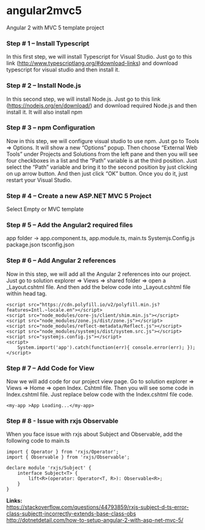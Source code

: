 # angular2mvc5
Angular 2 with MVC 5 template project

### Step # 1 – Install Typescript
In this first step, we will install Typescript for Visual Studio. Just go to this link (http://www.typescriptlang.org/#download-links) and download typescript for visual studio and then install it.

### Step # 2 – Install Node.js
In this second step, we will install Node.js. Just go to this link (https://nodejs.org/en/download/) and download required Node.js and then install it. It will also install npm

### Step # 3 – npm Configuration
Now in this step, we will configure visual studio to use npm. Just go to Tools => Options. It will show a new “Options” popup.
Then choose “External Web Tools” under Projects and Solutions from the left pane and then you will see four checkboxes in a list and the “Path” variable is at the third position. Just select the “Path” variable and bring it to the second position by just clicking on up arrow button. And then just click “OK” button. Once you do it, just restart your Visual Studio.

### Step # 4 – Create a new ASP.NET MVC 5 Project
Select Empty or MVC template

### Step # 5 – Add the Angular2 required files
app folder -> app.component.ts, app.module.ts, main.ts
Systemjs.Config.js
package.json
tsconfig.json

### Step # 6 – Add Angular 2 references 
Now in this step, we will add all the Angular 2 references into our project.
Just go to solution explorer => Views => shared folder => open a _Layout.cshtml file. And then add the below code into _Layout.cshtml file within head tag.

    <script src="https://cdn.polyfill.io/v2/polyfill.min.js?features=Intl.~locale.en"></script>
    <script src="node_modules/core-js/client/shim.min.js"></script>
    <script src="node_modules/zone.js/dist/zone.js"></script>
    <script src="node_modules/reflect-metadata/Reflect.js"></script>
    <script src="node_modules/systemjs/dist/system.src.js"></script>
    <script src="systemjs.config.js"></script>
    <script>
        System.import('app').catch(function(err){ console.error(err); });
    </script>

### Step # 7 – Add Code for View
Now we will add code for our project view page. Go to solution explorer => Views => Home => open Index. Cshtml file. Then you will see some code in Index.cshtml file. Just replace below code with the Index.cshtml file code.

    <my-app >App Loading...</my-app>

### Step # 8 - Issue with  rxjs Observable
When you face issue with rxjs about Subject and Observable, add the following code to main.ts

    import { Operator } from 'rxjs/Operator';
    import { Observable } from 'rxjs/Observable';
    
    declare module 'rxjs/Subject' {
        interface Subject<T> {
            lift<R>(operator: Operator<T, R>): Observable<R>;
        }
    }


**Links:**  
https://stackoverflow.com/questions/44793859/rxjs-subject-d-ts-error-class-subjectt-incorrectly-extends-base-class-obs
http://dotnetdetail.com/how-to-setup-angular-2-with-asp-net-mvc-5/
